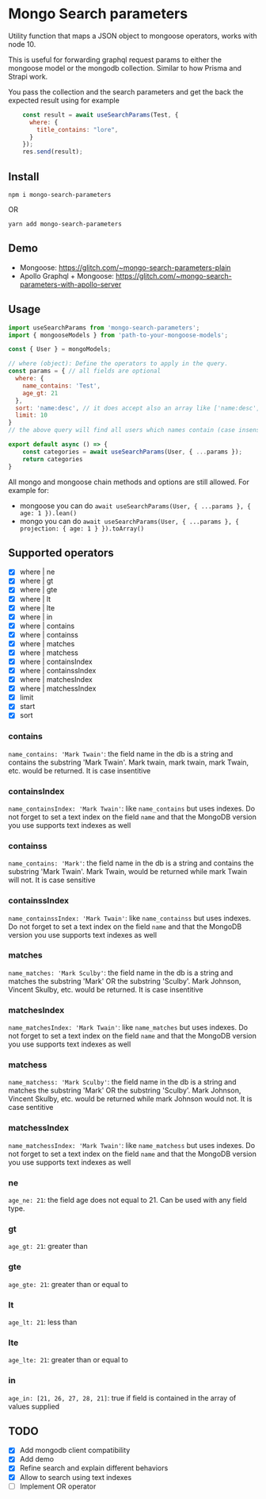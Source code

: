 <!-- [![Build Status](https://img.shields.io/travis/ecerroni/mongo-search-parameters/master.svg?style=flat-square)](https://travis-ci.org/ecerroni/mongo-search-parameters) [![Coverage Status](https://img.shields.io/codecov/c/github/ecerroni/mongo-search-parameters/master.svg?style=flat-square)](https://codecov.io/gh/ecerroni/mongo-search-parameters/branch/master)[![npm version](https://badge.fury.io/js/mongo-search-parameters.svg)](https://www.npmjs.com/package/mongo-search-parameters) -->

# Mongo Search parameters

Utility function that maps a JSON object to mongoose operators, works with node 10.

This is useful for forwarding graphql request params to either the mongoose model or the mongodb collection. Similar to how Prisma and Strapi work.

You pass the collection and the search parameters and get the back the expected result using for example

```js
    const result = await useSearchParams(Test, {
      where: {
        title_contains: "lore",
      }
    });
    res.send(result);
```

## Install
```
npm i mongo-search-parameters
```

OR

```
yarn add mongo-search-parameters
```

## Demo
- Mongoose: https://glitch.com/~mongo-search-parameters-plain
- Apollo Graphql + Mongoose: https://glitch.com/~mongo-search-parameters-with-apollo-server

## Usage

```js
import useSearchParams from 'mongo-search-parameters';
import { mongooseModels } from 'path-to-your-mongoose-models';

const { User } = mongoModels;

// where (object): Define the operators to apply in the query.
const params = { // all fields are optional
  where: {
    name_contains: 'Test',
    age_gt: 21      
  },
  sort: 'name:desc', // it does accept also an array like ['name:desc', 'age:asc']
  limit: 10
}
// the above query will find all users which names contain (case insensitive) 'Test' and age is greater than 21, sort them by name from Z to A, limit them to just 10 rows if more are returned

export default async () => {
    const categories = await useSearchParams(User, { ...params });
    return categories
}

```

All mongo and mongoose chain methods and options are still allowed.
For example for:
- mongoose you can do `await useSearchParams(User, { ...params }, { age: 1 }).lean()`
- mongo you can do `await useSearchParams(User, { ...params }, { projection: { age: 1 } }).toArray()`

## Supported operators
- [x] where | ne
- [x] where | gt
- [x] where | gte
- [x] where | lt
- [x] where | lte
- [x] where | in
- [x] where | contains
- [x] where | containss
- [x] where | matches
- [x] where | matchess
- [x] where | containsIndex
- [x] where | containssIndex
- [x] where | matchesIndex
- [x] where | matchessIndex
- [x] limit
- [x] start
- [x] sort

### contains
`name_contains: 'Mark Twain'`: the field name in the db is a string and contains the substring 'Mark Twain'. Mark twain, mark twain, mark Twain, etc. would be returned. It is case insentitive

### containsIndex
`name_containsIndex: 'Mark Twain'`: like `name_contains` but uses indexes. Do not forget to set a text index on the field `name` and that the MongoDB version you use supports text indexes as well

### containss
`name_contains: 'Mark'`: the field name in the db is a string and contains the substring 'Mark Twain'. Mark Twain, would be returned while mark Twain will not. It is case sensitive

### containssIndex
`name_containssIndex: 'Mark Twain'`: like `name_containss` but uses indexes. Do not forget to set a text index on the field `name` and that the MongoDB version you use supports text indexes as well

### matches
`name_matches: 'Mark Sculby'`: the field name in the db is a string and matches the substring 'Mark' OR the substring 'Sculby'. Mark Johnson, Vincent Skulby, etc. would be returned. It is case insentitive

### matchesIndex
`name_matchesIndex: 'Mark Twain'`: like `name_matches` but uses indexes. Do not forget to set a text index on the field `name` and that the MongoDB version you use supports text indexes as well

### matchess
`name_matchess: 'Mark Sculby'`: the field name in the db is a string and matches the substring 'Mark' OR the substring 'Sculby'. Mark Johnson, Vincent Skulby, etc. would be returned while mark Johnson would not. It is case sentitive

### matchessIndex
`name_matchessIndex: 'Mark Twain'`: like `name_matchess` but uses indexes. Do not forget to set a text index on the field `name` and that the MongoDB version you use supports text indexes as well

### ne
`age_ne: 21`: the field age does not equal to 21. Can be used with any field type.

### gt
`age_gt: 21`: greater than

### gte
`age_gte: 21`: greater than or equal to

### lt
`age_lt: 21`: less than

### lte
`age_lte: 21`: greater than or equal to

### in
`age_in: [21, 26, 27, 28, 21]`: true if field is contained in the array of values supplied

## TODO
- [x] Add mongodb client compatibility
- [x] Add demo
- [x] Refine search and explain different behaviors
- [x] Allow to search using text indexes
- [ ] Implement OR operator